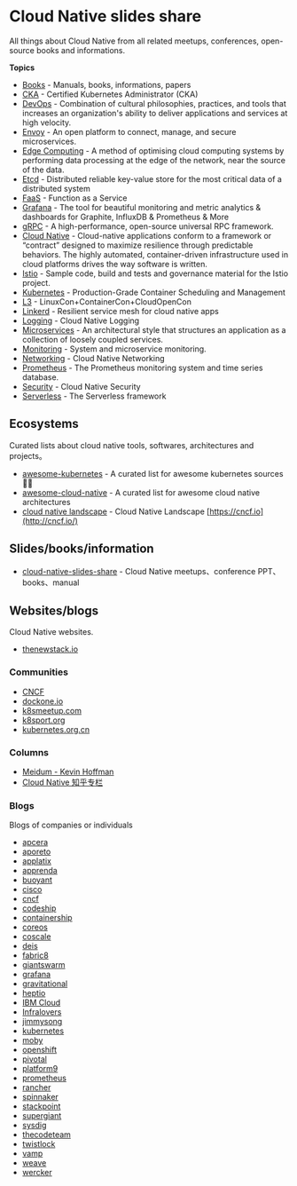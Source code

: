 # Cloud Native slides share

All things about Cloud Native from all related meetups, conferences, open-source books and informations.

**Topics**

- [Books](books) - Manuals, books, informations, papers
- [CKA](cka) -  Certified   Kubernetes   Administrator   (CKA)
- [DevOps](devops) -  Combination of cultural philosophies, practices, and tools that increases an organization's ability to deliver applications and services at high velocity.
- [Envoy](envoy) - An open platform to connect, manage, and secure microservices.
- [Edge Computing](edge-computing) -  A method of optimising cloud computing systems by performing data processing at the edge of the network, near the source of the data.
- [Etcd](etcd) - Distributed reliable key-value store for the most critical data of a distributed system
- [FaaS](faas) - Function as a Service
- [Grafana](grafana) - The tool for beautiful monitoring and metric analytics & dashboards for Graphite, InfluxDB & Prometheus & More
- [gRPC](grpc) -  A high-performance, open-source universal RPC framework. 
- [Cloud Native](cloud-native) -  Cloud-native applications conform to a framework or “contract” designed to maximize resilience through predictable behaviors. The highly automated, container-driven infrastructure used in cloud platforms drives the way software is written.
- [Istio](istio) - Sample code, build and tests and governance material for the Istio project.
- [Kubernetes](kubernetes) - Production-Grade Container Scheduling and Management
- [L3](l3) - LinuxCon+ContainerCon+CloudOpenCon
- [Linkerd](linkerd) - Resilient service mesh for cloud native apps
- [Logging](logging) - Cloud Native Logging
- [Microservices](microservices) -  An architectural style that structures an application as a collection of loosely coupled services.
- [Monitoring](monitoring) -  System and microservice monitoring.
- [Networking](networking) - Cloud Native Networking
- [Prometheus](prometheus) - The Prometheus monitoring system and time series database.
- [Security](security) - Cloud Native Security
- [Serverless](serverless) - The Serverless  framework


## Ecosystems

Curated lists about cloud native tools, softwares, architectures and projects。

- [awesome-kubernetes](http://github.com/ramitsurana/awesome-kubernetes) - A curated list for awesome kubernetes sources 🚢🎉 
- [awesome-cloud-native](http://github.com/rootsongjc/awesome-cloud-native/) - A curated list for awesome cloud native architectures
- [cloud native landscape](http://github.com/cncf/landscape) - Cloud Native Landscape [https://cncf.io](http://cncf.io/)

## Slides/books/information

- [cloud-native-slides-share](http://github.com/rootsongjc/cloud-native-slides-share) - Cloud Native meetups、conference PPT、books、manual

## Websites/blogs

Cloud Native websites.

- [thenewstack.io](http://thenewstack.io/)

### Communities

- [CNCF](http://cncf.io)
- [dockone.io](http://www.dockone.io/)
- [k8smeetup.com](http://www.k8smeetup.com/)
- [k8sport.org](http://k8sport.org/)
- [kubernetes.org.cn](http://www.kubernetes.org.cn/)



### Columns

- [Meidum - Kevin Hoffman](http://medium.com/@KevinHoffman)
- [Cloud Native 知乎专栏](http://zhuanlan.zhihu.com/cloud-native)

### Blogs

Blogs of companies or individuals

- [apcera](http://www.apcera.com/blog)
- [aporeto](http://www.aporeto.com/blog/)
- [applatix](http://applatix.com/blog/)
- [apprenda](http://apprenda.com/blog/)
- [buoyant](http://buoyant.io/blog/)
- [cisco](http://blogs.cisco.com/tag/kubernetes)
- [cncf](http://www.cncf.io/newsroom/blog/)
- [codeship](http://blog.codeship.com/)
- [containership](http://blog.containership.io/)
- [coreos](http://coreos.com/blog/)
- [coscale](http://www.coscale.com/blog)
- [deis](http://deis.com/blog/)
- [fabric8](http://blog.fabric8.io/)
- [giantswarm](http://blog.giantswarm.io/)
- [grafana](http://grafana.com/blog/)
- [gravitational](http://gravitational.com/blog/)
- [heptio](http://blog.heptio.com/)
- [IBM Cloud](https://www.ibm.com/blogs/bluemix/)
- [Infralovers](http://www.infralovers.com/en/articles/)
- [jimmysong](http://jimmysong.io/)
- [kubernetes](http://blog.kubernetes.io/)
- [moby](http://blog.mobyproject.org/)
- [openshift](http://blog.openshift.com/tag/kubernetes/)
- [pivotal](http://content.pivotal.io/)
- [platform9](http://platform9.com/blog/)
- [prometheus](http://prometheus.io/blog/)
- [rancher](http://rancher.com/blog/)
- [spinnaker](http://blog.spinnaker.io/)
- [stackpoint](http://blog.stackpoint.io/)
- [supergiant](http://supergiant.io/blog)
- [sysdig](https://sysdig.com/blog/)
- [thecodeteam](http://blog.thecodeteam.com/)
- [twistlock](http://www.twistlock.com/blog/)
- [vamp](http://medium.com/vamp-io)
- [weave](http://www.weave.works/blog/)
- [wercker](http://blog.wercker.com/)

